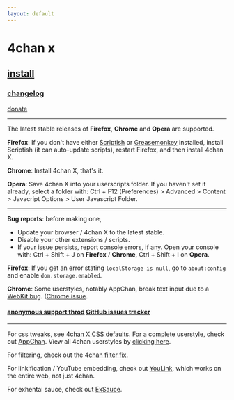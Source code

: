 ```yaml
---
layout: default
---
```


# 4chan x
## [install](https://github.com/aeosynth/4chan-x/raw/stable/4chan_x.user.js)
### [changelog](https://raw.github.com/aeosynth/4chan-x/master/changelog)
  [donate](https://www.paypal.com/cgi-bin/webscr?cmd=_donations&business=2DBVZBUAM4DHC&lc=US&item_name=Aeosynth&currency_code=USD&bn=PP%2dDonationsBF%3abtn_donate_LG%2egif%3aNonHosted)
  <div><g:plusone></g:plusone></div>

***

The latest stable releases of **Firefox**, **Chrome** and **Opera** are supported.

**Firefox**: If you don't have either
[Scriptish](https://addons.mozilla.org/firefox/addon/scriptish/) or
[Greasemonkey](https://addons.mozilla.org/firefox/addon/greasemonkey/) installed,
install Scriptish (it can auto-update scripts), restart Firefox, and then install 4chan X.

**Chrome**: Install 4chan X, that's it.

**Opera**: Save 4chan X into your userscripts folder. If you haven't set it
already, select a folder with: Ctrl + F12 (Preferences) &gt; Advanced &gt;
Content &gt; Javacript Options &gt; User Javascript Folder.

***

**Bug reports**: before making one,

- Update your browser / 4chan X to the latest stable.
- Disable your other extensions / scripts.
- If your issue persists, report console errors, if any.  Open your console with:
  Ctrl + Shift + J on **Firefox** / **Chrome**, Ctrl + Shift + I on **Opera**.

**Firefox**: If you get an error stating `localStorage is null`, go to `about:config` and enable `dom.storage.enabled`.

**Chrome**: Some userstyles, notably AppChan, break text input due to a
[WebKit bug](https://bugs.webkit.org/show_bug.cgi?id=66216).
([Chrome issue](http://code.google.com/p/chromium/issues/detail?id=89647).

#### [anonymous support throd](http://chat.now.im/x/aeos) [GitHub issues tracker](https://github.com/aeosynth/4chan-x/issues)

***

For css tweaks, see [4chan X CSS defaults](http://userstyles.org/styles/48538/4chan-4chan-x-css-defaults).
For a complete userstyle, check out [AppChan](http://userstyles.org/styles/46162).
View all 4chan userstyles by [clicking here](http://userstyles.org/styles/browse?search_terms=4chan).

For filtering, check out the [4chan filter fix](http://userscripts.org/scripts/show/103818).

For linkification / YouTube embedding, check out [YouLink](http://userscripts.org/scripts/show/107707),
which works on the entire web, not just 4chan.

For exhentai sauce, check out [ExSauce](http://userscripts.org/scripts/show/108810).
